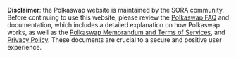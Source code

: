 **Disclaimer**: the Polkaswap website is maintained by the SORA community. Before continuing to use this website, please review the [Polkaswap FAQ](./polkaswap-faq) and documentation, which includes a detailed explanation on how Polkaswap works, as well as the [Polkaswap Memorandum and Terms of Services](./terms), and [Privacy Policy](./privacy). These documents are crucial to a secure and positive user experience.
